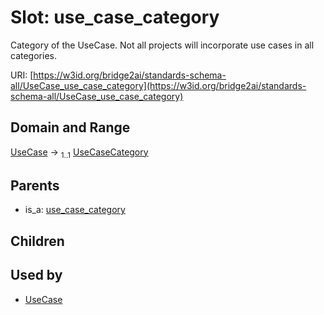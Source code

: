 
# Slot: use_case_category

Category of the UseCase. Not all projects will incorporate use cases in all categories.

URI: [https://w3id.org/bridge2ai/standards-schema-all/UseCase_use_case_category](https://w3id.org/bridge2ai/standards-schema-all/UseCase_use_case_category)


## Domain and Range

[UseCase](UseCase.md) &#8594;  <sub>1..1</sub> [UseCaseCategory](UseCaseCategory.md)

## Parents

 *  is_a: [use_case_category](use_case_category.md)

## Children


## Used by

 * [UseCase](UseCase.md)
